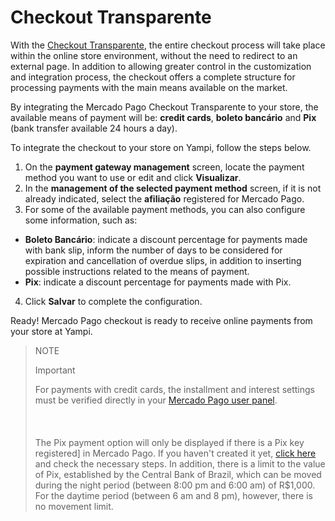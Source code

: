 # Checkout Transparente

With the [Checkout Transparente](/developers/en/guides/checkout-api/landing), the entire checkout process will take place within the online store environment, without the need to redirect to an external page. In addition to allowing greater control in the customization and integration process, the checkout offers a complete structure for processing payments with the main means available on the market.

By integrating the Mercado Pago Checkout Transparente to your store, the available means of payment will be: **credit cards**, **boleto bancário** and **Pix** (bank transfer available 24 hours a day).

To integrate the checkout to your store on Yampi, follow the steps below.

1. On the **payment gateway management** screen, locate the payment method you want to use or edit and click **Visualizar**.
2. In the **management of the selected payment method** screen, if it is not already indicated, select the **afiliação** registered for Mercado Pago.
3. For some of the available payment methods, you can also configure some information, such as:
 
* **Boleto Bancário**: indicate a discount percentage for payments made with bank slip, inform the number of days to be considered for expiration and cancellation of overdue slips, in addition to inserting possible instructions related to the means of payment.
* **Pix**: indicate a discount percentage for payments made with Pix.
 
4. Click **Salvar** to complete the configuration.

Ready! Mercado Pago checkout is ready to receive online payments from your store at Yampi.

> NOTE
>
> Important
>
> For payments with credit cards, the installment and interest settings must be verified directly in your [Mercado Pago user panel](https://www.mercadopago.com.br/costs-section#from-section=menu). </br> <br/>
> </br> <br/>
> The Pix payment option will only be displayed if there is a Pix key registered] in Mercado Pago. If you haven't created it yet, [click here](https://www.youtube.com/watch?v=60tApKYVnkA) and check the necessary steps. In addition, there is a limit to the value of Pix, established by the Central Bank of Brazil, which can be moved during the night period (between 8:00 pm and 6:00 am) of R$1,000. For the daytime period (between 6 am and 8 pm), however, there is no movement limit.